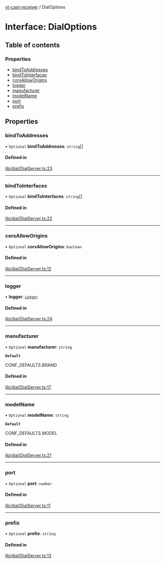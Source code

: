 [yt-cast-receiver](../README.md) / DialOptions

# Interface: DialOptions

## Table of contents

### Properties

- [bindToAddresses](DialOptions.md#bindtoaddresses)
- [bindToInterfaces](DialOptions.md#bindtointerfaces)
- [corsAllowOrigins](DialOptions.md#corsalloworigins)
- [logger](DialOptions.md#logger)
- [manufacturer](DialOptions.md#manufacturer)
- [modelName](DialOptions.md#modelname)
- [port](DialOptions.md#port)
- [prefix](DialOptions.md#prefix)

## Properties

### bindToAddresses

• `Optional` **bindToAddresses**: `string`[]

#### Defined in

[lib/dial/DialServer.ts:23](https://github.com/patrickkfkan/yt-cast-receiver/blob/89ae18a/src/lib/dial/DialServer.ts#L23)

___

### bindToInterfaces

• `Optional` **bindToInterfaces**: `string`[]

#### Defined in

[lib/dial/DialServer.ts:22](https://github.com/patrickkfkan/yt-cast-receiver/blob/89ae18a/src/lib/dial/DialServer.ts#L22)

___

### corsAllowOrigins

• `Optional` **corsAllowOrigins**: `boolean`

#### Defined in

[lib/dial/DialServer.ts:12](https://github.com/patrickkfkan/yt-cast-receiver/blob/89ae18a/src/lib/dial/DialServer.ts#L12)

___

### logger

• **logger**: [`Logger`](Logger.md)

#### Defined in

[lib/dial/DialServer.ts:24](https://github.com/patrickkfkan/yt-cast-receiver/blob/89ae18a/src/lib/dial/DialServer.ts#L24)

___

### manufacturer

• `Optional` **manufacturer**: `string`

**`Default`**

CONF_DEFAULTS.BRAND

#### Defined in

[lib/dial/DialServer.ts:17](https://github.com/patrickkfkan/yt-cast-receiver/blob/89ae18a/src/lib/dial/DialServer.ts#L17)

___

### modelName

• `Optional` **modelName**: `string`

**`Default`**

CONF_DEFAULTS.MODEL

#### Defined in

[lib/dial/DialServer.ts:21](https://github.com/patrickkfkan/yt-cast-receiver/blob/89ae18a/src/lib/dial/DialServer.ts#L21)

___

### port

• `Optional` **port**: `number`

#### Defined in

[lib/dial/DialServer.ts:11](https://github.com/patrickkfkan/yt-cast-receiver/blob/89ae18a/src/lib/dial/DialServer.ts#L11)

___

### prefix

• `Optional` **prefix**: `string`

#### Defined in

[lib/dial/DialServer.ts:13](https://github.com/patrickkfkan/yt-cast-receiver/blob/89ae18a/src/lib/dial/DialServer.ts#L13)
